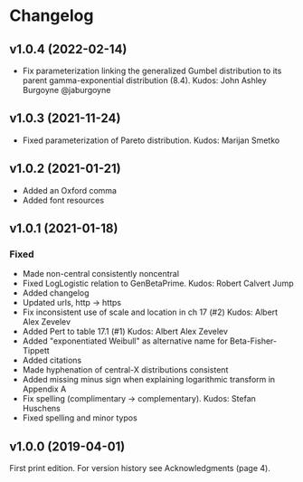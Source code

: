 # Changelog

## v1.0.4 (2022-02-14)
- Fix parameterization linking the generalized Gumbel distribution to its parent
  gamma-exponential distribution (8.4). Kudos: John Ashley Burgoyne @jaburgoyne


## v1.0.3 (2021-11-24)
- Fixed parameterization of Pareto distribution. Kudos: Marijan Smetko



## v1.0.2 (2021-01-21)
- Added an Oxford comma
- Added font resources



## v1.0.1 (2021-01-18)

### Fixed
- Made non-central consistently noncentral
- Fixed LogLogistic relation to GenBetaPrime. Kudos: Robert Calvert Jump
- Added changelog
- Updated urls, http -> https
- Fix inconsistent use of scale and location in ch 17 (#2) Kudos: Albert Alex Zevelev
- Added Pert to table 17.1 (#1) Kudos: Albert Alex Zevelev
- Added "exponentiated Weibull" as alternative name for Beta-Fisher-Tippett
- Added citations
- Made hyphenation of central-X distributions consistent
- Added missing minus sign when explaining logarithmic transform in Appendix A
- Fix spelling (complimentary -> complementary). Kudos: Stefan Huschens
- Fixed spelling and minor typos



## v1.0.0 (2019-04-01)
First print edition. For version history see Acknowledgments (page 4).
